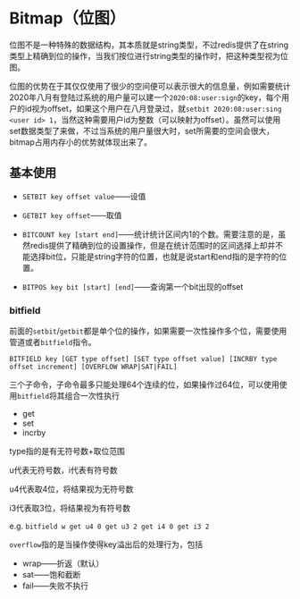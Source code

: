 # Bitmap（位图）

位图不是一种特殊的数据结构，其本质就是string类型，不过redis提供了在string类型上精确到位的操作，当我们按位进行string类型的操作时，把这种类型视为位图。



位图的优势在于其仅仅使用了很少的空间便可以表示很大的信息量，例如需要统计2020年八月有登陆过系统的用户量可以建一个`2020:08:user:sign`的key，每个用户的id视为offset，如果这个用户在八月登录过，就`setbit 2020:08:user:sing  <user id> 1`，当然这种需要用户id为整数（可以映射为offset）。虽然可以使用set数据类型了来做，不过当系统的用户量很大时，set所需要的空间会很大，bitmap占用内存小的优势就体现出来了。



## 基本使用



- `SETBIT key offset value`——设值

- `GETBIT key offset`——取值

- `BITCOUNT key [start end]`——统计统计区间内1的个数。需要注意的是，虽然redis提供了精确到位的设置操作，但是在统计范围时的区间选择上却并不能选择bit位，只能是string字符的位置，也就是说start和end指的是字符的位置。

- `BITPOS key bit [start] [end]`——查询第一个bit出现的offset



### bitfield

前面的`setbit`/`getbit`都是单个位的操作，如果需要一次性操作多个位，需要使用管道或者`bitfield`指令。

`BITFIELD key [GET type offset] [SET type offset value] [INCRBY type offset increment] [OVERFLOW WRAP|SAT|FAIL]`



三个子命令，子命令最多只能处理64个连续的位，如果操作过64位，可以使用使用`bitfield`将其组合一次性执行

- get
- set
- incrby

type指的是有无符号数+取位范围

u代表无符号数，i代表有符号数

u4代表取4位，将结果视为无符号数

i3代表取3位，将结果视为有符号数

e.g. `bitfield w get u4 0 get u3 2 get i4 0 get i3 2`

`overflow`指的是当操作使得key溢出后的处理行为，包括

- wrap——折返（默认）
- sat——饱和截断
- fail——失败不执行